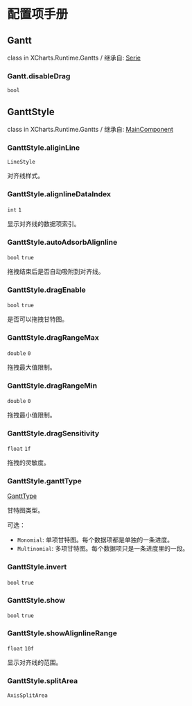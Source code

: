 # 配置项手册

## Gantt

class in XCharts.Runtime.Gantts / 继承自: [Serie](https://xcharts-team.github.io/docs/configuration#serie)

### Gantt.disableDrag

`bool`

## GanttStyle

class in XCharts.Runtime.Gantts / 继承自: [MainComponent](https://xcharts-team.github.io/docs/configuration#maincomponent)

### GanttStyle.aliginLine

`LineStyle`

对齐线样式。

### GanttStyle.alignlineDataIndex

`int` `1`

显示对齐线的数据项索引。

### GanttStyle.autoAdsorbAlignline

`bool` `true`

拖拽结束后是否自动吸附到对齐线。

### GanttStyle.dragEnable

`bool` `true`

是否可以拖拽甘特图。

### GanttStyle.dragRangeMax

`double` `0`

拖拽最大值限制。

### GanttStyle.dragRangeMin

`double` `0`

拖拽最小值限制。

### GanttStyle.dragSensitivity

`float` `1f`

拖拽的灵敏度。

### GanttStyle.ganttType

[GanttType](#gantttype)

甘特图类型。

可选：

- `Monomial`: 单项甘特图。每个数据项都是单独的一条进度。
- `Multinomial`: 多项甘特图。每个数据项只是一条进度里的一段。

### GanttStyle.invert

`bool` `true`

### GanttStyle.show

`bool` `true`

### GanttStyle.showAlignlineRange

`float` `10f`

显示对齐线的范围。

### GanttStyle.splitArea

`AxisSplitArea`
